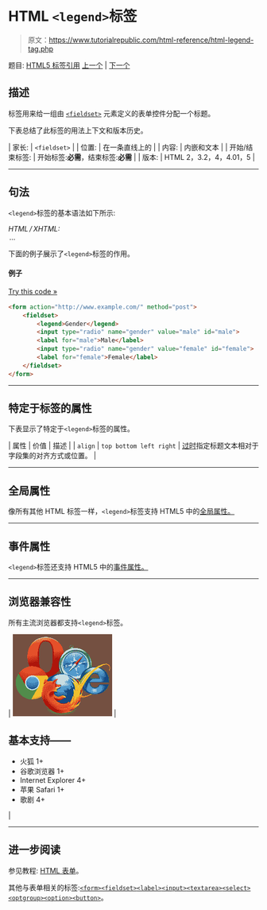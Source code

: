 # HTML `<legend>`标签

> 原文：<https://www.tutorialrepublic.com/html-reference/html-legend-tag.php>

题目: [HTML5 标签引用](html5-tags.php) [上一个](html-label-tag.php) | [下一个](html-li-tag.php)

## 描述

标签用来给一组由 [`<fieldset>`](html-fieldset-tag.php) 元素定义的表单控件分配一个标题。

下表总结了此标签的用法上下文和版本历史。

| 家长: | `<fieldset>` |
| 位置: | 在一条直线上的 |
| 内容: | 内嵌和文本 |
| 开始/结束标签: | 开始标签:**必需**，结束标签:**必需** |
| 版本: | HTML 2，3.2，4，4.01，5 |

* * *

## 句法

`<legend>`标签的基本语法如下所示:

*HTML / XHTML:* <legend> ... </legend>

下面的例子展示了`<legend>`标签的作用。

#### 例子

[Try this code »](../codelab.php?topic=html&file=legend-tag "Try this code using online Editor")

```html
<form action="http://www.example.com/" method="post">
    <fieldset>
        <legend>Gender</legend>
        <input type="radio" name="gender" value="male" id="male">
        <label for="male">Male</label>
        <input type="radio" name="gender" value="female" id="female">
        <label for="female">Female</label>
    </fieldset>
</form>
```

* * *

## 特定于标签的属性

下表显示了特定于`<legend>`标签的属性。

| 属性 | 价值 | 描述 |
| `align` | `top
bottom
left
right` | [过时](../definitions.php#obsolete "Not supported in HTML5")指定标题文本相对于字段集的对齐方式或位置。 |

* * *

## 全局属性

像所有其他 HTML 标签一样，`<legend>`标签支持 HTML5 中的[全局属性。](html5-global-attributes.php)

* * *

## 事件属性

`<legend>`标签还支持 HTML5 中的[事件属性。](html5-event-attributes.php)

* * *

## 浏览器兼容性

所有主流浏览器都支持`<legend>`标签。

| ![Browsers Icon](img/e9331123c77668c1832e541c2fca1002.png) | 

## 基本支持——

*   火狐 1+
*   谷歌浏览器 1+
*   Internet Explorer 4+
*   苹果 Safari 1+
*   歌剧 4+

 |

* * *

## 进一步阅读

参见教程: [HTML 表单](../html-tutorial/html-forms.php)。

其他与表单相关的标签:[`<form>`](html-form-tag.php)[`<fieldset>`](html-fieldset-tag.php)[`<label>`](html-label-tag.php)[`<input>`](html-input-tag.php)[`<textarea>`](html-textarea-tag.php)[`<select>`](html-select-tag.php)[`<optgroup>`](html-optgroup-tag.php)[`<option>`](html-option-tag.php)[`<button>`](html-button-tag.php)。